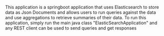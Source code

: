 This application is a springboot application that uses Elasticsearch to store data as Json Documents and allows users to run queries against the data and use aggregations to retrieve summaries of their data.
To run this application, simply run the main java class "ElasticSearchApplication" and any REST client can be used to send queries and get responses
